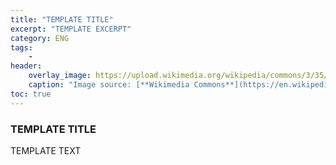 ```yaml
---
title: "TEMPLATE TITLE"
excerpt: "TEMPLATE EXCERPT"
category: ENG
tags:
    - 
header:
    overlay_image: https://upload.wikimedia.org/wikipedia/commons/3/35/Sky_spectral_karyotype.png
    caption: "Image source: [**Wikimedia Commons**](https://en.wikipedia.org/wiki/Karyotype#/media/File:Sky_spectral_karyotype.png)"
toc: true
---
```

### TEMPLATE TITLE
TEMPLATE TEXT
